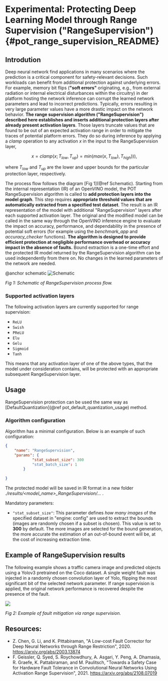 # Experimental: Protecting Deep Learning Model through Range Supervision ("RangeSupervision") {#pot_range_supervision_README}

## Introdution

Deep neural network find applications in many scenarios where the prediction is a critical component for safety-relevant decisions. Such workloads can benefit from additional protection against underlying errors. For example, memory bit flips (**"soft errors"** originating, e.g., from external radiation or internal electrical disturbances within the circuitry) in der platform hosting the network inference can corrupt the learned network parameters and lead to incorrect predictions. Typically, errors resulting in very large parameter values have a more drastic impact on the network behavior. **The range supervision algorithm ("RangeSupervision") described here establishes and inserts additional protection layers after already present activation layers**. Those layers truncate values that are found to be out of an expected activation range in order to mitigate the traces of potential platform errors. They do so during inference by applying a *clamp* operation to any activation *x* in the input to the RangeSupervision layer,

```math
x = clamp(x ; T_{low}, T_{up}) = min(max(x, T_{low}), T_{high}))),
```

where $`T_{low}`$ and $`T_{up}`$ are the lower and upper bounds for the particular protection layer, respectively.

The process flow follows the diagram [Fig 1](@ref Schematic). Starting from the internal representation (IR) of an OpenVINO model, the POT RangeSupervision algorithm is called to **add protection layers into the model graph**. This step requires **appropriate threshold values that are automatically extracted from a specified test dataset**. The result is an IR representation of the model with additional "RangeSupervision" layers after each supported activation layer. The original and the modified model can be called in the same way through the OpenVINO inference engine to evaluate the impact on accuracy, performance, and dependability in the presence of potential soft errors (for example using the *benchmark_app* and *accuracy_checker* functions). **The algorithm is designed to provide efficient protection at negligible performance overhead or accuracy impact in the absence of faults.** Bound extraction is a one-time effort and the protected IR model returned by the RangeSupervision algorithm can be used independently from there on. No changes in the learned parameters of the network are needed.

@anchor schematic
![Schematic](../../../../../../docs/range_supervision/images/scheme3.png)

*Fig 1: Schematic of RangeSupervision process flow.*


### Supported activation layers

The following activation layers are currently supported for range supervision:

 - `ReLU`
 - `Swish`
 - `PReLU`
 - `Elu`
 - `Gelu`
 - `Sigmoid`
 - `Tanh`
 
This means that any activation layer of one of the above types, that the model under consideration contains, will be protected with an appropriate subsequent RangeSupervision layer.

## Usage
RangeSupervision protection can be used the same way as [DefaultQuantization](@ref pot_default_quantization_usage) method.

### Algorithm configuration
Algorithm has a minimal configuration. Below is an example of such configuration:

```json
{
	"name": "RangeSupervision", 
	"params": {
			"stat_subset_size": 300
			"stat_batch_size": 1
		}
	
}
```

The protected model will be saved in IR format in a new folder *./results/\<model_name\>_RangeSupervision/...* . 

Mandatory parameters:
- `"stat_subset_size"`:  This parameter defines *how many images* of the specified dataset in "engine: config" are used to extract the bounds (images are randomly chosen if a subset is chosen). This value is set to **300** by default. The more images are selected for the bound generation, the more accurate the estimation of an out-of-bound event will be, at the cost of increasing extraction time.

## Example of RangeSupervision results
The following example shows a traffic camera image and predicted objects using a Yolov3 pretrained on the Coco dataset. A single weight fault was injected in a randomly chosen convolution layer of Yolo, flipping the most significant bit of the selected network parameter. If range supervision is applied, the original network performance is recovered despite the presence of the fault.


![](../../../../../../docs/range_supervision/images/img_combined_2.png)

*Fig 2: Example of fault mitigation via range supervision.*

## Resources:

 - Z. Chen, G. Li, and K. Pittabiraman, "A Low-cost Fault Corrector for Deep Neural Networks through Range Restriction", 2020. https://arxiv.org/abs/2003.13874
 - F. Geissler, Q. Syed, S. Roychowdhury,  A. Asgari, Y. Peng, A. Dhamasia, R. Graefe, K. Pattabiraman, and M. Paulitsch, "Towards a Safety Case for Hardware Fault Tolerance in Convolutional Neural Networks Using Activation Range Supervision", 2021. https://arxiv.org/abs/2108.07019
